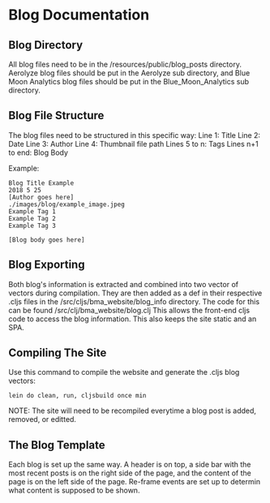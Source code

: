 # Blog Documentation

## Blog Directory

All blog files need to be in the /resources/public/blog_posts directory. Aerolyze blog files should be put in the Aerolyze sub directory, and Blue Moon Analytics blog files should be put in the Blue_Moon_Analytics sub directory.


## Blog File Structure

The blog files need to be structured in this specific way: 
Line 1: Title
Line 2: Date
Line 3: Author
Line 4: Thumbnail file path
Lines 5 to n: Tags
Lines n+1 to end: Blog Body

Example:

```
Blog Title Example
2018 5 25
[Author goes here]
./images/blog/example_image.jpeg
Example Tag 1
Example Tag 2
Example Tag 3

[Blog body goes here]
```

## Blog Exporting 

Both blog's information is extracted and combined into two vector of vectors during compilation. They are then added as a def in their respective .cljs files in the /src/cljs/bma_website/blog_info directory. The code for this can be found /src/clj/bma_website/blog.clj This allows the front-end cljs code to access the blog information. This also keeps the site static and an SPA. 


## Compiling The Site

Use this command to compile the website and generate the .cljs blog vectors:

```
lein do clean, run, cljsbuild once min
```

NOTE: The site will need to be recompiled everytime a blog post is added, removed, or editted. 


## The Blog Template

Each blog is set up the same way. A header is on top, a side bar with the most recent posts is on the right side of the page, and the content of the page is on the left side of the page. Re-frame events are set up to determin what content is supposed to be shown. 
